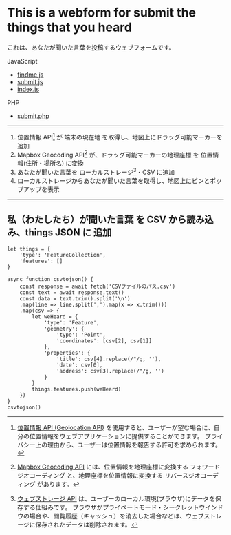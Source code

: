 # This is a webform for submit the things that you heard
これは、あなたが聞いた言葉を投稿するウェブフォームです。

JavaScript
* [findme.js](js/findme.js)
* [submit.js](js/submit.js)
* [index.js](js/index.js)

PHP
* [submit.php](submit.php)

***

1. 位置情報 API[^1] が 端末の現在地 を取得し、地図上にドラッグ可能マーカーを追加
2. Mapbox Geocoding API[^2] が、ドラッグ可能マーカーの地理座標 を 位置情報(住所・場所名) に変換
3. あなたが聞いた言葉を ローカルストレージ[^3]・CSV に追加
4. ローカルストレージからあなたが聞いた言葉を取得し、地図上にピンとポップアップを表示

___

[^1]: [位置情報 API (Geolocation API)](https://developer.mozilla.org/ja/docs/Web/API/Geolocation_API) を使用すると、ユーザーが望む場合に、自分の位置情報をウェブアプリケーションに提供することができます。
プライバシー上の理由から、ユーザーは位置情報を報告する許可を求められます。
[^2]: [Mapbox Geocoding API](https://docs.mapbox.com/jp/api/geocoding/) には、位置情報を地理座標に変換する フォワードジオコーディング と、地理座標を位置情報に変換する リバースジオコーディング があります。
[^3]: [ウェブストレージ API](https://developer.mozilla.org/ja/docs/Web/API/Web_Storage_API) は、ユーザーのローカル環境(ブラウザ)にデータを保存する仕組みです。
ブラウザがプライベートモード・シークレットウインドウの場合や、閲覧履歴（キャッシュ）を消去した場合などは、ウェブストレージに保存されたデータは削除されます。


## 私（わたしたち）が聞いた言葉 を CSV から読み込み、things JSON に 追加
```
let things = {
    'type': 'FeatureCollection',
    'features': []
}

async function csvtojson() {
    const response = await fetch('CSVファイルのパス.csv')
    const text = await response.text()
    const data = text.trim().split('\n')
    .map(line => line.split(',').map(x => x.trim()))
    .map(csv => {
        let weHeard = {
            'type': 'Feature',
            'geometry': {
                'type': 'Point',
                'coordinates': [csv[2], csv[1]]
            },
            'properties': {
                'title': csv[4].replace(/"/g, ''),
                'date': csv[0],
                'address': csv[3].replace(/"/g, '')
            }
        }
        things.features.push(weHeard)
    })
}
csvtojson()
```